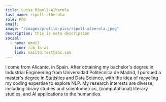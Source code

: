 ```yaml
---
title: Luisa Ripoll-Alberola
last_name: ripoll-alberola
role: PhD
email: 
image: "/images/profile-pics/ripoll-alberola.jpeg"
description: this is meta description
social:
  - name: email
    icon: fab fa-at
    link: mailto:test@abc.com
---
```


I come from Alicante, in Spain. After obtaining my bachelor's degree in Industrial Engineering from Universidad Politécnica de Madrid, I 
pursued a master's degree in Statistics and Data Science, with the idea of recycling my coding expertise to explore NLP. My research interests are diverse, including library studies and scientometrics, (computational) literary studies, and AI applications to the humanities.
